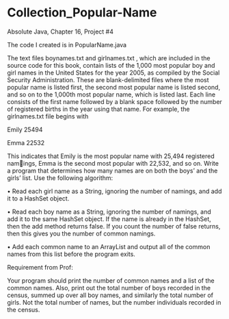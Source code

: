 # Collection_Popular-Name
Absolute Java, Chapter 16, Project #4 

The code I created is in PopularName.java

The text files boynames.txt and girlnames.txt , which are included in the source 
code for this book, contain lists of the 1,000 most popular boy and girl names in the 
United States for the year 2005, as compiled by the Social Security Administration. 
These are blank-delimited files where the most popular name is listed first, the 
second most popular name is listed second, and so on to the 1,000th most popular 
name, which is listed last. Each line consists of the first name followed by a blank
space followed by the number of registered births in the year using that name. For 
example, the girlnames.txt file begins with 
 
 Emily 25494 
 
 Emma 22532 
 
 This indicates that Emily is the most popular name with 25,494 registered namings, Emma is the second most popular with 22,532, and so on. 
 Write a program that determines how many names are on both the boys’ and 
the girls’ list. Use the following algorithm: 

• Read each girl name as a String, ignoring the number of namings, and add it to 
a HashSet object.

• Read each boy name as a String, ignoring the number of namings, and add it to 
the same HashSet object. If the name is already in the HashSet, then the add
method returns false. If you count the number of false returns, then this 
gives you the number of common namings. 

• Add each common name to an ArrayList and output all of the common names 
from this list before the program exits. 

Requirement from Prof:

Your program should print the number of common names and a list of the
 common names. Also, print out the total number of boys recorded in the census,
 summed up over all boy names, and similarly the total number of girls.
Not the total number of names, but the number individuals recorded in the census.



